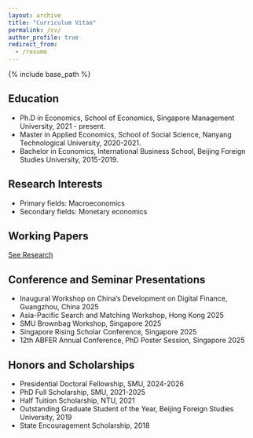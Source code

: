 ```yaml
---
layout: archive
title: "Curriculum Vitae"
permalink: /cv/
author_profile: true
redirect_from:
  - /resume
---
```


{% include base_path %}

Education
-----
* Ph.D in Economics, School of Economics, Singapore Management University, 2021 - present.
* Master in Applied Economics, School of Social Science, Nanyang Technological University, 2020-2021.
* Bachelor in Economics, International Business School, Beijing Foreign Studies University, 2015-2019.

Research Interests
-----
* Primary fields: Macroeconomics
* Secondary fields: Monetary economics

Working Papers
-----
[See Research](../research/)

Conference and Seminar Presentations
-----
* Inaugural Workshop on China’s Development on Digital Finance, Guangzhou, China 2025
* Asia-Pacific Search and Matching Workshop, Hong Kong 2025
* SMU Brownbag Workshop, Singapore 2025
* Singapore Rising Scholar Conference, Singapore 2025
* 12th ABFER Annual Conference, PhD Poster Session, Singapore 2025

Honors and Scholarships
-----
* Presidential Doctoral Fellowship, SMU, 2024-2026
* PhD Full Scholarship, SMU, 2021-2025
* Half Tuition Scholarship, NTU, 2021
* Outstanding Graduate Student of the Year, Beijing Foreign Studies University, 2019
* State Encouragement Scholarship, 2018

  


